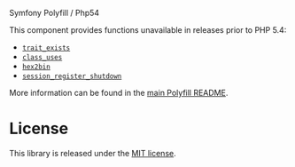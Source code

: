 Symfony Polyfill / Php54
        

This component provides functions unavailable in releases prior to PHP 5.4:

- [`trait_exists`](http://php.net/trait_exists)
- [`class_uses`](http://php.net/class_uses)
- [`hex2bin`](http://php.net/hex2bin)
- [`session_register_shutdown`](http://php.net/session_register_shutdown)

More information can be found in the
[main Polyfill README](https://github.com/symfony/polyfill/blob/master/README.md).

License
  =

This library is released under the [MIT license](LICENSE).
